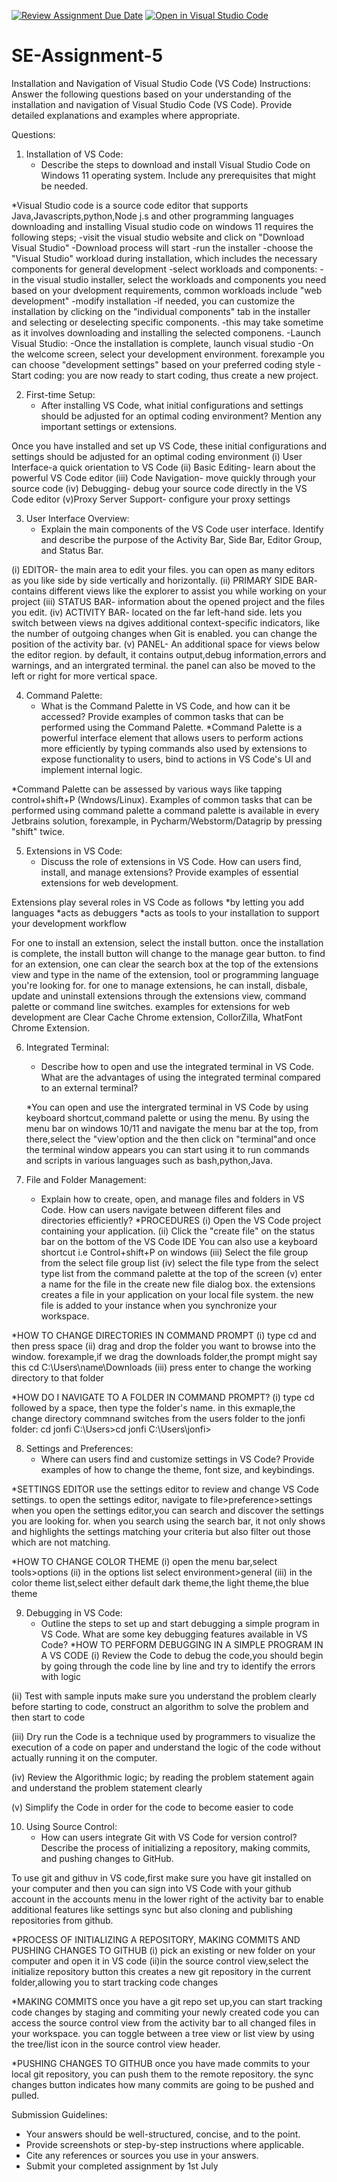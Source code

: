 [![Review Assignment Due Date](https://classroom.github.com/assets/deadline-readme-button-22041afd0340ce965d47ae6ef1cefeee28c7c493a6346c4f15d667ab976d596c.svg)](https://classroom.github.com/a/XoLGRbHq)
[![Open in Visual Studio Code](https://classroom.github.com/assets/open-in-vscode-2e0aaae1b6195c2367325f4f02e2d04e9abb55f0b24a779b69b11b9e10269abc.svg)](https://classroom.github.com/online_ide?assignment_repo_id=15310893&assignment_repo_type=AssignmentRepo)
# SE-Assignment-5
Installation and Navigation of Visual Studio Code (VS Code)
 Instructions:
Answer the following questions based on your understanding of the installation and navigation of Visual Studio Code (VS Code). Provide detailed explanations and examples where appropriate.

 Questions:

1. Installation of VS Code:
   - Describe the steps to download and install Visual Studio Code on Windows 11 operating system. Include any prerequisites that might be needed.

*Visual Studio code is a source code editor that supports Java,Javascripts,python,Node j.s and other programming languages
downloading and installing Visual studio code on windows 11 requires the following steps;
-visit the visual studio website and click on "Download Visual Studio"
-Download process will start
-run the installer
-choose the "Visual Studio" workload during installation, which includes the necessary components for general development
-select workloads and components:
-in the visual studio installer, select the workloads and components you need based on your dvelopment requirements, common workloads include "web development"
-modify installation
-if needed, you can customize the installation by clicking on the "individual components" tab in the installer and selecting or deselecting specific components.
-this may take sometime as it involves downloading and installing the selected componens.
-Launch Visual Studio:
-Once the installation is complete, launch visual studio
-On the welcome screen, select your development environment. forexample you can choose "development settings" based on your preferred coding style
-Start coding:
you are now ready to start coding, thus create a new project.


2. First-time Setup:
   - After installing VS Code, what initial configurations and settings should be adjusted for an optimal coding environment? Mention any important settings or extensions.

Once you have installed and set up VS Code, these initial configurations and settings should be adjusted for an optimal coding environment
(i) User Interface-a quick orientation to VS Code
(ii) Basic Editing- learn about the powerful VS Code editor
(iii) Code Navigation- move quickly through your source code
(iv) Debugging- debug your source code directly in the VS Code editor
(v)Proxy Server Support- configure your proxy settings


3. User Interface Overview:
   - Explain the main components of the VS Code user interface. Identify and describe the purpose of the Activity Bar, Side Bar, Editor Group, and Status Bar.

(i) EDITOR- the main area to edit your files. you can open as many editors as you like side by side vertically and horizontally.
(ii) PRIMARY SIDE BAR- contains different views like the explorer to assist you while working on your project
(iii) STATUS BAR- information about the opened project and the files you edit.
(iv) ACTIVITY BAR- located on the far left-hand side. lets you switch between views na dgives additional context-specific indicators, like the number of outgoing changes when Git is enabled. you can change the position of the activity bar.
(v) PANEL- An additional space for views below the editor region. by default, it contains output,debug information,errors and warnings, and an intergrated terminal. the panel can also be moved to the left or right for more vertical space.


4. Command Palette:
   - What is the Command Palette in VS Code, and how can it be accessed? Provide examples of common tasks that can be performed using the Command Palette.
*Command Palette is a powerful interface element that allows users to perform actions more efficiently by typing commands also used by extensions to expose functionality to users, bind to actions in VS Code's UI and implement internal logic.

*Command Palette can be assessed by various ways like tapping control+shift+P (Wndows/Linux).
Examples of common tasks that can be performed using command palette
a command palette is available in every Jetbrains solution, forexample, in Pycharm/Webstorm/Datagrip by pressing "shift" twice.


5. Extensions in VS Code:
   - Discuss the role of extensions in VS Code. How can users find, install, and manage extensions? Provide examples of essential extensions for web development.

Extensions play several roles in VS Code as follows
*by letting you add languages
*acts as debuggers
*acts as tools to your installation to support your development workflow

For one to install an extension, select the install button. once the installation is complete, the install button will change to the manage gear button.
to find for an extension, one can clear the search box at the top of the extensions view and type in the name of the extension, tool or programming language you're looking for.
for one to manage extensions, he can install, disbale, update and uninstall extensions through the extensions view, command palette or command line switches.
examples for extensions for web development are Clear Cache Chrome extension, CollorZilla, WhatFont Chrome Extension.


6. Integrated Terminal:
   - Describe how to open and use the integrated terminal in VS Code. What are the advantages of using the integrated terminal compared to an external terminal?

   *You can open and use the intergrated terminal in VS Code by using keyboard shortcut,command palette or using the menu.
   By using the menu bar on windows 10/11 and navigate the menu bar at the top, from there,select the "view'option and the then click on "terminal"and once the terminal window appears you can start using it to run commands and scripts in various languages such as bash,python,Java.

 
7. File and Folder Management:
   - Explain how to create, open, and manage files and folders in VS Code. How can users navigate between different files and directories efficiently?
*PROCEDURES
(i) Open the VS Code project containing your application.
(ii) Click the "create file" on the status bar on the bottom of the VS Code IDE
You can also use a keyboard shortcut i.e Control+shift+P on windows
(iii) Select the file group from the select file group list
(iv) select the file type from the select type list from the command palette at the top of the screen
(v) enter a name for the file in the create new file dialog box.
the extensions creates a file in your application on your local file system. the new file is added to your instance when you synchronize your workspace.

*HOW TO CHANGE DIRECTORIES IN COMMAND PROMPT
(i) type cd and then press space
(ii) drag and drop the folder you want to browse into the window. forexample,if we drag the downloads folder,the prompt might say this
cd C:\Users\name\Downloads
(iii) press enter to change the working directory to that folder

*HOW DO I NAVIGATE TO A FOLDER IN COMMAND PROMPT?
(i) type cd followed by a space, then type the folder's name. in this exmaple,the change directory commnand switches from the users folder to the jonfi folder:
cd jonfi
C:\Users>cd jonfi
C:\Users\jonfi>


8. Settings and Preferences:
   - Where can users find and customize settings in VS Code? Provide examples of how to change the theme, font size, and keybindings.

*SETTINGS EDITOR
use the settings editor to review and change VS Code settings. to open the settings editor, navigate to file>preference>settings
when you open the settings editor,you can search and discover the settings you are looking for. when you search using the search bar, it not only shows and highlights the settings matching your criteria but also filter out those which are not matching.

*HOW TO CHANGE COLOR THEME
(i) open the menu bar,select tools>options
(ii) in the options list select environment>general
(iii) in the color theme list,select either default dark theme,the light theme,the blue theme


9. Debugging in VS Code:
   - Outline the steps to set up and start debugging a simple program in VS Code. What are some key debugging features available in VS Code?
*HOW TO PERFORM DEBUGGING IN A SIMPLE PROGRAM IN A VS CODE
(i) Review the Code
to debug the code,you should begin by going through the code line by line and try to identify the errors with logic

(ii) Test with sample inputs
make sure you understand the problem clearly before starting to code, construct an algorithm to solve the problem and then start to code

(iii) Dry run the Code
is a technique used by programmers to visualize the execution of a code on paper and understand the logic of the code without actually running it on the computer.

(iv) Review the Algorithmic logic;
by reading the problem statement again and understand the problem statement clearly

(v) Simplify the Code
in order for the code to become easier to code


10. Using Source Control:
    - How can users integrate Git with VS Code for version control? Describe the process of initializing a repository, making commits, and pushing changes to GitHub.

 To use git and githuv in VS code,first make sure you have git installed on your computer and then you can sign into VS Code with your github account in the accounts menu in the lower right of the activity bar to enable additional features like settings sync but also cloning and publishing repositories from github.

*PROCESS OF INITIALIZING A REPOSITORY, MAKING COMMITS AND PUSHING CHANGES TO GITHUB
(i) pick an existing or new folder on your computer and open it in VS code
(ii)in the source control view,select the initialize repository button
this creates a new git repository in the current folder,allowing you to start tracking code changes

*MAKING COMMITS
once you have a git repo set up,you can start tracking code changes by staging and commiting your newly created code
you can access the source control view from the activity bar to all changed files in your workspace. you can toggle between a tree view or list view by using the tree/list icon in the source control view header.

*PUSHING CHANGES TO GITHUB
once you have made commits to your local git repository, you can push them to the remote repository. the sync changes button indicates how many commits are going to be pushed and pulled.

 Submission Guidelines:
- Your answers should be well-structured, concise, and to the point.
- Provide screenshots or step-by-step instructions where applicable.
- Cite any references or sources you use in your answers.
- Submit your completed assignment by 1st July 

